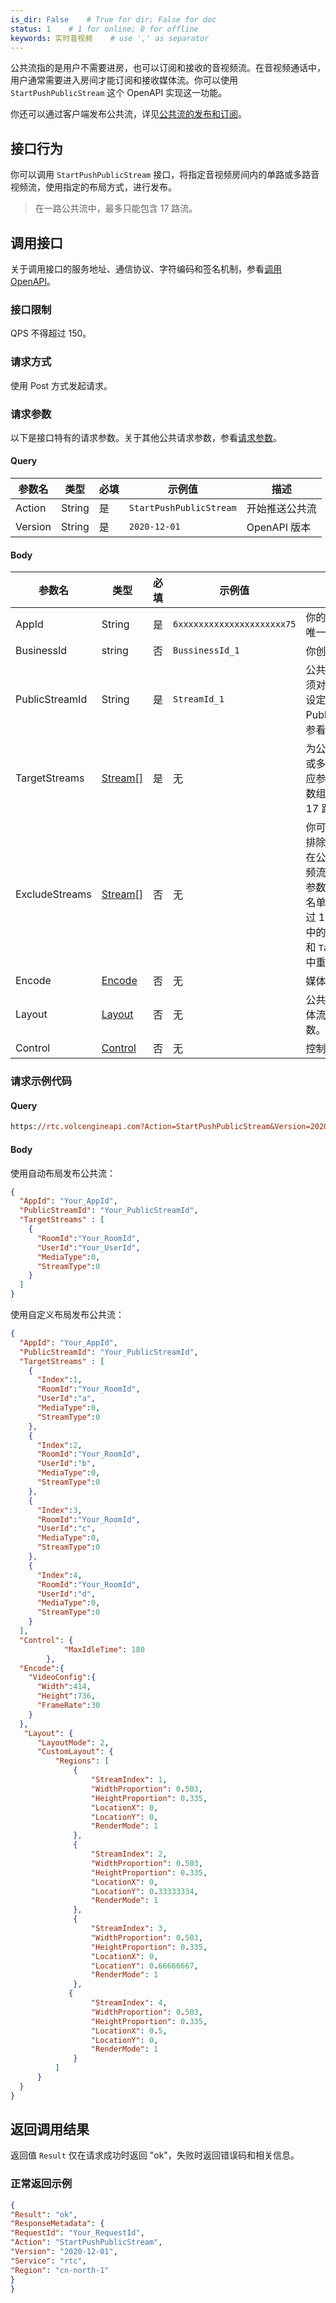 ```yaml
---
is_dir: False    # True for dir; False for doc
status: 1    # 1 for online; 0 for offline
keywords: 实时音视频    # use ',' as separator
---
```


公共流指的是用户不需要进房，也可以订阅和接收的音视频流。在音视频通话中，用户通常需要进入房间才能订阅和接收媒体流。你可以使用 `StartPushPublicStream` 这个 OpenAPI 实现这一功能。


你还可以通过客户端发布公共流，详见[公共流的发布和订阅](108930)。

## 接口行为

你可以调用 `StartPushPublicStream` 接口，将指定音视频房间内的单路或多路音视频流，使用指定的布局方式，进行发布。

> 在一路公共流中，最多只能包含 17 路流。

## 调用接口

关于调用接口的服务地址、通信协议、字符编码和签名机制，参看[调用 OpenAPI](69828)。
### 接口限制

QPS 不得超过 150。

### 请求方式

使用 Post 方式发起请求。

### 请求参数

以下是接口特有的请求参数。关于其他公共请求参数，参看[请求参数](69828.md#requestparameters)。

#### Query

| **参数名** | **类型** | **必填** | **示例值** | **描述** |
| --- | --- | --- | --- | --- |
| Action | String | 是 | `StartPushPublicStream` | 开始推送公共流 |
| Version | String | 是 | `2020-12-01` | OpenAPI 版本 |

#### Body <span id="body"></span>

| **参数名** | **类型** | **必填** | **示例值** | **描述** |
| --- | --- | --- | --- | --- |
| AppId | String | 是 | `6xxxxxxxxxxxxxxxxxxxxx75` | 你的音视频应用的唯一标志 |
| BusinessId | string | 否 | `BussinessId_1` | 你创建的业务标识 |
| PublicStreamId | String | 是 | `StreamId_1` | 公共流 ID。你必须对每路公共流，设定 PublicStreamId，参看 [ID](69835.md#idname)。|
| TargetStreams| [Stream](69835.md#public-stream)[]|是| 无 | 为公共流指定单路或多路媒体流及对应参数，Stream 数组。最高支持 17 路。|
| ExcludeStreams| [Stream](69835.md#public-stream)[]|否|无| 你可以通过本参数排除掉**不**需要包含在公共流中的音视频流，即黑名单。参数默认为空。黑名单中的流不得超过 17 路。此参数中的 `stream` 不应和 `TargetStreams` 中重复。 |
|Encode| [Encode](69835.md#public-stream-encode)| 否| 无 |媒体编码参数|
|Layout| [Layout](69835.md#public-stream-layout)|否| 无 | 公共流包含多路媒体流时的布局参数。|
| Control | [Control](69835.md#public-stream-control)|否| 无 | 控制选项。|

### 请求示例代码

#### Query

```postscript
https://rtc.volcengineapi.com?Action=StartPushPublicStream&Version=2020-12-01
```

#### Body

使用自动布局发布公共流：

```Json
{
  "AppId": "Your_AppId",
  "PublicStreamId": "Your_PublicStreamId",
  "TargetStreams" : [
    {
      "RoomId":"Your_RoomId",
      "UserId":"Your_UserId",
      "MediaType":0,
      "StreamType":0
    }
  ]
}
```

使用自定义布局发布公共流：

```Json
{
  "AppId": "Your_AppId",
  "PublicStreamId": "Your_PublicStreamId",
  "TargetStreams" : [
    {
      "Index":1,
      "RoomId":"Your_RoomId",
      "UserId":"a",
      "MediaType":0,
      "StreamType":0
    },
    {
      "Index":2,
      "RoomId":"Your_RoomId",
      "UserId":"b",
      "MediaType":0,
      "StreamType":0
    },
    {
      "Index":3,
      "RoomId":"Your_RoomId",
      "UserId":"c",
      "MediaType":0,
      "StreamType":0
    },
    {
      "Index":4,
      "RoomId":"Your_RoomId",
      "UserId":"d",
      "MediaType":0,
      "StreamType":0
    }
  ],
  "Control": {
  			"MaxIdleTime": 180
  		},
  "Encode":{
    "VideoConfig":{
      "Width":414,
      "Height":736,
      "FrameRate":30
    }
  },
   "Layout": {
      "LayoutMode": 2,
      "CustomLayout": {
          "Regions": [
              {
                  "StreamIndex": 1,
                  "WidthProportion": 0.503,
                  "HeightProportion": 0.335,
                  "LocationX": 0,
                  "LocationY": 0,
                  "RenderMode": 1
              },
              {
                  "StreamIndex": 2,
                  "WidthProportion": 0.503,
                  "HeightProportion": 0.335,
                  "LocationX": 0,
                  "LocationY": 0.33333334,
                  "RenderMode": 1
              },
              {
                  "StreamIndex": 3,
                  "WidthProportion": 0.503,
                  "HeightProportion": 0.335,
                  "LocationX": 0,
                  "LocationY": 0.66666667,
                  "RenderMode": 1
              },
             {
                  "StreamIndex": 4,
                  "WidthProportion": 0.503,
                  "HeightProportion": 0.335,
                  "LocationX": 0.5,
                  "LocationY": 0,
                  "RenderMode": 1
              }
          ]
      }
  }
}
```

## 返回调用结果

返回值 `Result` 仅在请求成功时返回 "ok"，失败时返回错误码和相关信息。

### 正常返回示例

```json
{
"Result": "ok",
"ResponseMetadata": {
"RequestId": "Your_RequestId",
"Action": "StartPushPublicStream",
"Version": "2020-12-01",
"Service": "rtc",
"Region": "cn-north-1"
}
}
```
